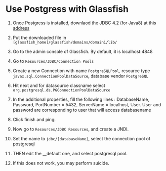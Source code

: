 # Use Postgress with Glassfish

1.  Once Postgress is installed, downlaod the JDBC 4.2 (for Java8) at this [address](https://jdbc.postgresql.org/) 

2. Put the downloaded file in `[glassfish_home]/glassfish/domains/domain1/lib/`

3. Go to the admin console of Glassfish. By default, it is localhost:4848

4. Go to `Resources/JDBC/Connection Pools`

5. Create a new Connection with name `PostgreSQLPool`, resource type `javax.sql.ConnectionPoolDataSource`, database vendor `PostgreSQL`

6. Hit next and for datasource classname select `org.postgresql.ds.PGConnectionPoolDataSource`

7. In the additional properties, fill the following lines : DatabaseName, Password, PortNumber = 5432, ServerName = localhost, User. User and password are corresponding to user that will access databasename

8. Click finish and ping.

9. Now go to `Resources/JDBC Resources`, and create a JNDI.

10. Set the name to `jdbc/[databaseName]`, select the connection pool of postgresql

11. THEN edit the __default one, and select postgresql pool.

12. If this does not work, you may perform suicide.


